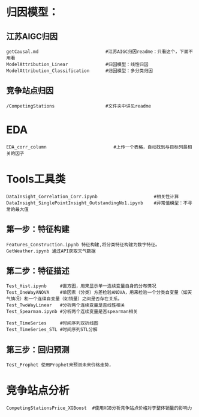 # 归因模型： 
## 江苏AIGC归因
    getCausal.md                         #江苏AIGC归因readme：只看这个，下面不用看
    ModelAttribution_Linear              #归因模型：线性归因 
    ModelAttribution_Classification      #归因模型：多分类归因
## 竞争站点归因
    /CompetingStations                   #文件夹中详见readme

# EDA
    EDA_corr_column                         #上传一个表格，自动找到与目标列最相关的因子

# Tools工具类
    DataInsight_Correlation_Corr.ipynb                     #相关性计算 
    DataInsight_SinglePointInsight_OutstandingNo1.ipynb    #异常值模型：不寻常的最大值

## 第一步：特征构建
    Features_Construction.ipynb 特征构建,将分类特征构建为数字特征。
    GetWeather.ipynb 通过API获取天气数据

## 第二步：特征描述
    Test_Hist.ipynb     #直方图，用来显示单一连续变量自身的分布情况
    Test_OneWayANOVA    #单因素（分类）方差检验ANOVA，用来检验一个分类自变量（如天气情况）和一个连续自变量（如销量）之间是否存在关系。
    Test_TwoWayLinear   #分析两个连续变量是否线性相关
    Test_Spearman.ipynb #分析两个连续变量是否spearman相关

    Test_TimeSeries     #时间序列双折线图
    Test_TimeSeries_STL #时间序列STL分解

## 第三步：回归预测
    Test_Prophet 使用Prophet来预测未来价格走势，




# 竞争站点分析
    CompetingStationsPrice_XGBoost  #使用XGB分析竞争站点价格对于整体销量的影响力
